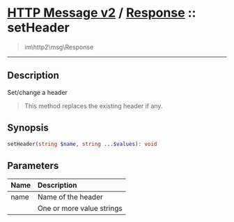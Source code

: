 # [HTTP Message v2](http2.md) / [Response](http2-Response.md) :: setHeader
 > im\http2\msg\Response
____

## Description
Set/change a header

 > This method replaces the existing header if any.  

## Synopsis
```php
setHeader(string $name, string ...$values): void
```

## Parameters
| Name | Description |
| :--- | :---------- |
| name | Name of the header |
|  | One or more value strings |
